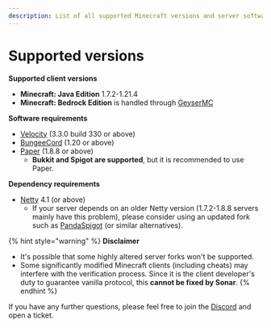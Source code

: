 ```yaml
---
description: List of all supported Minecraft versions and server software
---
```


# Supported versions

**Supported client versions**

* **Minecraft: Java Edition** 1.7.2-1.21.4
* **Minecraft: Bedrock Edition** is handled through [GeyserMC](https://geysermc.org/)

**Software requirements**

* [Velocity](https://papermc.io/downloads/velocity) (3.3.0 build 330 or above)
* [BungeeCord](https://ci.md-5.net/job/BungeeCord/) (1.20 or above)
* [Paper](https://papermc.io/downloads/paper) (1.8.8 or above)
  * **Bukkit and Spigot are supported**, but it is recommended to use Paper.

**Dependency requirements**

* [Netty](https://netty.io/) 4.1 (or above)
  * If your server depends on an older Netty version (1.7.2-1.8.8 servers mainly have this problem), please consider using an updated fork such as [PandaSpigot](https://github.com/hpfxd/PandaSpigot) (or similar alternatives).

{% hint style="warning" %}
**Disclaimer**

* It's possible that some highly altered server forks won't be supported.
* Some significantly modified Minecraft clients (including cheats) may interfere with the verification process. Since it is the client developer's duty to guarantee vanilla protocol, this **cannot be fixed by Sonar**.
{% endhint %}

If you have any further questions, please feel free to join the [Discord](https://jonesdev.xyz/discord) and open a ticket.
